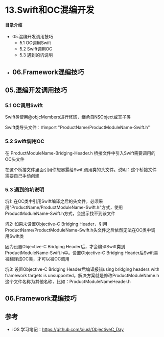 # 13.Swift和OC混编开发
#### 目录介绍
- 05.混编开发调用技巧
  - 5.1 OC调用Swift
  - 5.2 Swift调用OC
  - 5.3 遇到的坑说明
- 06.Framework混编技巧
  - 


## 05.混编开发调用技巧

### 5.1 OC调用Swift

Swift类使用@objcMembers进行修饰，继承自NSObject或其子类

Swift类导头文件：#import "ProductName/ProductModuleName-Swift.h"

### 5.2 Swift调用OC

在 ProductModuleName-Bridging-Header.h 桥接文件中引入Swift需要调用的OC头文件

在这个桥接文件里面引用你想暴露给Swift调用类的头文件。说明：这个桥接文件需要自己手动创建

### 5.3 遇到的坑说明

坑1: 在OC类中引用Swift编译之后的头文件，必须采用"ProductName/ProductModuleName-Swift.h"方式，使用ProductModuleName-Swift.h方式，会提示找不到该文件

坑2: 如果未设置Objective-C Bridging Header，引用ProductName/ProductModuleName-Swift.h头文件之后依然无法在OC类中调用Swift类

因为设置Objective-C Bridging Header后，才会编译Swift类到ProductModuleName-Swift.h中。设置Objective-C Bridging Header后Swift类被翻译成OC类，才可以被OC调用

坑3: 设置Objective-C Bridging Header后编译报错using bridging headers with framework targets is unsupported，解决方案就是修改ProductModuleName.h这个文件名称为其他名称，比如：ProductModuleNameHeader.h

## 06.Framework混编技巧




## 参考

- iOS 学习笔记：https://github.com/xiusl/ObjectiveC_Day